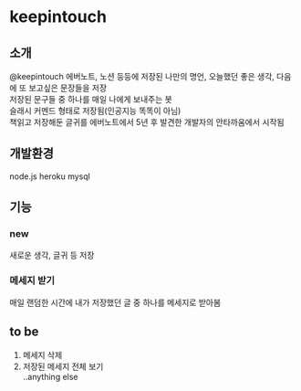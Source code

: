 # keepintouch
## 소개
@keepintouch
에버노트, 노션 등등에 저장된 나만의 명언, 오늘했던 좋은 생각, 다음에 또 보고싶은 문장들을 저장<br> 저장된 문구들 중 하나를 매일 나에게 보내주는 봇<br> 
슬래시 커멘드 형태로 저장됨(인공지능 똑똑이 아님)<br>
책읽고 저장해둔 글귀를 에버노트에서 5년 후 발견한 개발자의 안타까움에서 시작됨
## 개발환경
node.js
heroku
mysql
## 기능
### new 
새로운 생각, 글귀 등 저장
### 메세지 받기 
매일 랜덤한 시간에 내가 저장했던 글 중 하나를 메세지로 받아봄
## to be
1. 메세지 삭제
2. 저장된 메세지 전체 보기<br>
..anything else